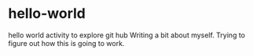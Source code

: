 # hello-world
hello world activity to explore git hub
Writing a bit about myself. Trying to figure out how this is going to work. 
